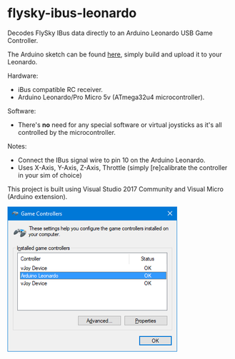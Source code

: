 # flysky-ibus-leonardo
Decodes FlySky IBus data directly to an Arduino Leonardo USB Game Controller.

The Arduino sketch can be found [here](/flysky-ibus-leonardo/flysky-ibus-leonardo.ino), simply build and upload it to your Leonardo.

Hardware:
* iBus compatible RC receiver.
* Arduino Leonardo/Pro Micro 5v (ATmega32u4 microcontroller).

Software:
* There's **no** need for any special software or virtual joysticks as it's all controlled by the microcontroller.

Notes:
* Connect the IBus signal wire to pin 10 on the Arduino Leonardo.
* Uses X-Axis, Y-Axis, Z-Axis, Throttle (simply [re]calibrate the controller in your sim of choice)

This project is built using Visual Studio 2017 Community and Visual Micro (Arduino extension).

![Game Controllers](/images/win10_game_controllers.png)
